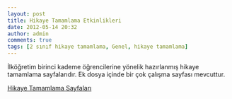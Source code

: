 ```yaml
---
layout: post
title: Hikaye Tamamlama Etkinlikleri
date: 2012-05-14 20:32
author: admin
comments: true
tags: [2 sınıf hikaye tamamlama, Genel, hikaye tamamlama]
---
```

İlköğretim birinci kademe öğrencilerine yönelik hazırlanmış hikaye tamamlama sayfalarıdır. Ek dosya içinde bir çok çalışma sayfası mevcuttur.

<a href="http://egitimvaktim.com/dosyalar/2012/05/HİKAYE-TAMAMLAMA.zip">Hikaye Tamamlama Sayfaları</a>
